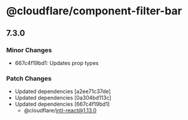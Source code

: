 # @cloudflare/component-filter-bar

## 7.3.0

### Minor Changes

- 667c4f19bd1: Updates prop types

### Patch Changes

- Updated dependencies [a2ee71c37de]
- Updated dependencies [0a304bd113c]
- Updated dependencies [667c4f19bd1]
  - @cloudflare/intl-react@1.13.0
